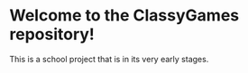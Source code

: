 Welcome to the ClassyGames repository!
======================================

This is a school project that is in its very early stages.